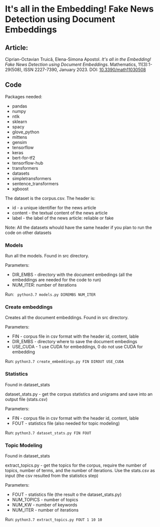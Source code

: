 # It's all in the Embedding! Fake News Detection using Document Embeddings

## Article:

Ciprian-Octavian Truică, Elena-Simona Apostol. *It's all in the Embedding! Fake News Detection using Document Embeddings*.  Mathematics, 11(3):1-29(508), ISSN 2227-7390, January 2023. DOI: [10.3390/math11030508](http://doi.org/10.3390/math11030508 )

## Code 

Packages needed:
- pandas
- numpy
- ntlk
- sklearn
- spacy
- glove_python
- mittens
- gensim
- tensorflow
- keras
- bert-for-tf2
- tensorflow-hub
- transformers 
- datasets
- simpletransformers
- sentence_transformers
- xgboost

The dataset is the corpus.csv. The header is: 
- id - a unique identifier for the news article
- content - the textual content of the news article
- label - the label of the news article: reliable or fake

Note: All the datasets whould have the same header if you plan to run the code on other datasets

### Models

Run all the models. Found in src directory.

Parameters:
- DIR_EMBS - directory with the document embedings (all the embeddings are needed for the code to run)
- NUM_ITER: number of iterations

Run: `` python3.7 models.py DIREMBS NUM_ITER``

### Create embeddings

Creates all the document embeddings. Found in src directory.

Parameters:
- FIN - corpus file in csv format with the header id, content, lable
- DIR_EMBS - directory where to save the document embedings
- USE_CUDA - 1 use CUDA for embeddings, 0 do not use CUDA for embedding

Run: ``python3.7 create_embeddings.py FIN DIROUT USE_CUDA``


### Statistics

Found in dataset_stats

dataset_stats.py - get the corpus statistics and unigrams and save into an output file (stats.csv)

Parameters:
- FIN - corpus file in csv format with the header id, content, lable
- FOUT - statistics file (also needed for topic modeling)

Run: ``python3.7 dataset_stats.py FIN FOUT``

### Topic Modeling

Found in dataset_stats


extract_topics.py - get the topics for the corpus, require the number of topics, number of terms, and the number of iterations. Use the stats.csv as input (the csv resulted from the statistics step)

Parameters:
- FOUT - statistics file (the result o the dataset_stats.py)
- NUM_TOPICS - number of topics
- NUM_KW - number of keywords
- NUM_ITER - number of iterations

Run: ``python3.7 extract_topics.py FOUT 1 10 10``
